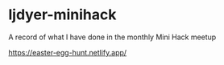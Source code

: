 # ljdyer-minihack
A record of what I have done in the monthly Mini Hack meetup

https://easter-egg-hunt.netlify.app/